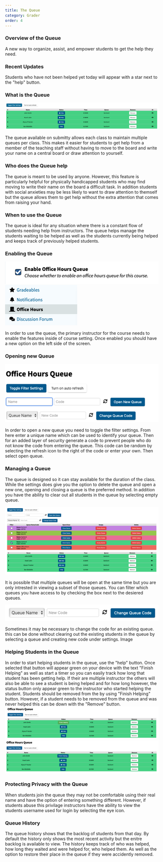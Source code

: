 ```yaml
---
title: The Queue
category: Grader
order: 4
---
```


### Overview of the Queue
A new way to organize, assist, and empower students to get the help they need.

### Recent Updates
Students who have not been helped yet today will appear with a star next to the 
"help" button.

### What is the Queue
![](/images/queue/queue_main_view.png)

The queue available on submitty allows each class to maintain
multiple queues per class. This makes it easier for students
to get help from a member of the teaching staff without having
to move to the board and write your name on a central board or 
draw attention to yourself.

### Who does the Queue help
The queue is meant to be used by anyone. However, this feature
is particularly helpful for physically handicapped students who
may find moving to write their name on the board a difficult task.
In addition students with social anxieties may be less likely to 
want to draw attention to themself but the queue allows them to get
help without the extra attention that comes from raising your hand.

### When to use the Queue
The queue is ideal for any situation where there is a constant flow 
of students needing help from instructors. The queue helps manage the
students waiting to be helped as well as the students currently being 
helped and keeps track of previously helped students.

### Enabling the Queue
![](/images/queue/queue_enable.png)
![](/images/queue/queue_menu.png)

In order to use the queue, the primary instructor for the course
needs to enable the features inside of course setting. Once enabled you
should have a new option on the left side of the screen.

### Opening new Queue
![](/images/queue/queue_new_queue.png)

In order to open a new queue you need to toggle the filter settings.
From here enter a unique name which can be used to identify your
queue. Then for an added layer of security generate a code to prevent
people who do not know the code from entering the queue. This code can
be random by selecting the refresh icon to the right of the code or 
enter your own. Then select open queue.

### Managing a Queue
The queue is designed so it can stay available for the duration of the class.
While the settings does give you the option to delete the queue and open a new
one, opening and closing a queue is the preferred method. In addition you have
the ability to clear out all students in the queue by selecting empty queue.

![](/images/queue/queue_filter.png)

It is possible that multiple queues will be open at the same time but you are only
intrested in viewing a subset of those queues. You can filter which queues you have
access to by checking the box next to the desiered queues.

![](/images/queue/queue_change_code.png)

Sometimes it may be necessary to change the code for an existing queue. this can be done
without clearing out the existing students in the queue by selecting a queue and creating 
new code under settings.
Image

### Helping Students in the Queue
In order to start helping students in the queue, use the "help" button.
Once selected that button will appear green on your device with the text
"Finish Helping" as well as start a timer so you can easily track how long
that student has been getting help. If their are multiple instructor the 
others will also be able to see a student is being helped and for how long
however, the status button only appear green to the instructor who started
helping the student. Students should be removed from the by using "Finish Helping"
button. However, if a student needs to be removed from the queue and was never helped
this can be down with the "Remove" button.
![](/images/queue/queue_finish_green.png)
![](/images/queue/queue_finish_blue.png)

### Protecting Privacy with the Queue
When students join the queue they may not be comfortable using their real name
and have the option of entering something different. However, if students abuse this
privilage instructors have the ability to view the students username used for login by
selecting the eye icon.

### Queue History
The queue history shows that the backlog of students from that day. By default the history 
only shows the most recent activity but the enitre backlog is available to view. The history
keeps track of who was helped, how long they waited and were helped for, who helped them. As
well as the option to restore their place in the queue if they were accidently removed.

